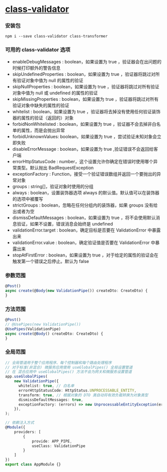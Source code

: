 # [class-validator](https://github.com/typestack/class-validator)

### 安装包
```shell
npm i --save class-validator class-transformer
```


### 可用的 class-validator 选项
* enableDebugMessages : boolean，如果设置为 true ，验证器会在出问题的时候打印额外的警告信息
* skipUndefinedProperties : boolean，如果设置为 true ，验证器将跳过对所有验证对象中值为 null 的属性的验证
* skipNullProperties : boolean，如果设置为 true ，验证器将跳过对所有验证对象中值为 null 或 undefined 的属性的验证
* skipMissingProperties : boolean，如果设置为 true ，验证器将跳过对所有验证对象中缺失的属性的验证
* whitelist : boolean，如果设置为 true ，验证器将去掉没有使用任何验证装饰器的属性的验证（返回的）对象
* forbidNonWhitelisted : boolean，如果设置为 true ，验证器不会去掉非白名单的属性，而是会抛出异常
* forbidUnknownValues: boolean，如果设置为 true ，尝试验证未知对象会立即失败
* disableErrorMessage : boolean，如果设置为 true ,验证错误不会返回给客户端
* errorHttpStatusCode : number，这个设置允许你确定在错误时使用哪个异常类型。默认抛出 BadRequestException
* exceptionFactory : Function，接受一个验证错误数组并返回一个要抛出的异常对象
* groups : string[]，验证对象时使用的分组
* always : boolean，设置装饰器选项 always 的默认值。默认值可以在装饰器的选项中被覆写
* strictGroups : boolean，忽略在任何分组内的装饰器，如果 groups 没有给出或者为空
* dismissDefaultMessages : boolean，如果设置为 true ，将不会使用默认消息验证，如果不设置，错误消息会始终是 undefined
* validationError.target : boolean，确定目标是否要在 ValidationError 中暴露出来
* validationError.value : boolean，确定验证值是否要在 ValidationError 中暴露出来
* stopAtFirstError : boolean，如果设置为 true ，对于给定的属性的验证会在触发第一个错误之后停止。默认为 false


### 参数范围
```typescript
@Post()
async create(@Body(new ValidationPipe()) createDto: CreateDto) {
}
```


### 方法范围
```typescript
@Post()
// @UsePipes(new ValidationPipe())
@UsePipes(ValidationPipe)
async create(@Body() createDto: CreateDto) {
}
```


### 全局范围
```typescript
// 全局管道用于整个应用程序、每个控制器和每个路由处理程序
// 对于标准(非混合) 微服务应用使用 useGlobalPipes() 全局设置管道
// 在 混合应用中 useGlobalPipes() 方法不会为网关和微服务设置管道
app.useGlobalPipes(
    new ValidationPipe({
      whitelist: true, // 白名单
      errorHttpStatusCode: HttpStatus.UNPROCESSABLE_ENTITY,
      transform: true, // 根据对象的 DTO 类自动将有效负载转换为对象类型
      dismissDefaultMessages: true,
      exceptionFactory: (errors) => new UnprocessableEntityException(errors),
    }),
);

// 依赖注入方式
@Module({
    providers: [
        {
            provide: APP_PIPE,
            useClass: ValidationPipe
        }
    ]
})
export class AppModule {}
```















